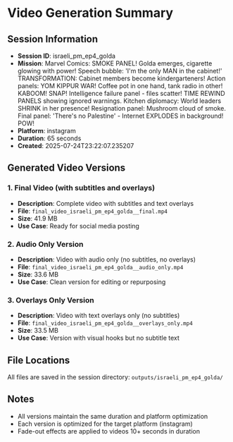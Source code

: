 # Video Generation Summary

## Session Information
- **Session ID**: israeli_pm_ep4_golda
- **Mission**: Marvel Comics: SMOKE PANEL! Golda emerges, cigarette glowing with power! Speech bubble: 'I'm the only MAN in the cabinet!' TRANSFORMATION: Cabinet members become kindergarteners! Action panels: YOM KIPPUR WAR! Coffee pot in one hand, tank radio in other! KABOOM! SNAP! Intelligence failure panel - files scatter! TIME REWIND PANELS showing ignored warnings. Kitchen diplomacy: World leaders SHRINK in her presence! Resignation panel: Mushroom cloud of smoke. Final panel: 'There's no Palestine' - Internet EXPLODES in background! POW!
- **Platform**: instagram
- **Duration**: 65 seconds
- **Created**: 2025-07-24T23:22:07.235207

## Generated Video Versions

### 1. Final Video (with subtitles and overlays)
- **Description**: Complete video with subtitles and text overlays
- **File**: `final_video_israeli_pm_ep4_golda__final.mp4`
- **Size**: 41.9 MB
- **Use Case**: Ready for social media posting

### 2. Audio Only Version
- **Description**: Video with audio only (no subtitles, no overlays)
- **File**: `final_video_israeli_pm_ep4_golda__audio_only.mp4`
- **Size**: 33.6 MB
- **Use Case**: Clean version for editing or repurposing

### 3. Overlays Only Version
- **Description**: Video with text overlays only (no subtitles)
- **File**: `final_video_israeli_pm_ep4_golda__overlays_only.mp4`
- **Size**: 33.5 MB
- **Use Case**: Version with visual hooks but no subtitle text

## File Locations
All files are saved in the session directory: `outputs/israeli_pm_ep4_golda/`

## Notes
- All versions maintain the same duration and platform optimization
- Each version is optimized for the target platform (instagram)
- Fade-out effects are applied to videos 10+ seconds in duration
